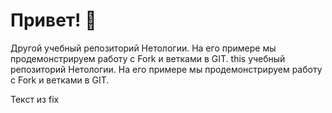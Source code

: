 # Привет! 👋


Другой учебный репозиторий Нетологии. На его примере мы продемонстрируем работу с Fork и ветками в GIT. 
this учебный репозиторий Нетологии. На его примере мы продемонстрируем работу с Fork и ветками в GIT. 



Текст из fix
